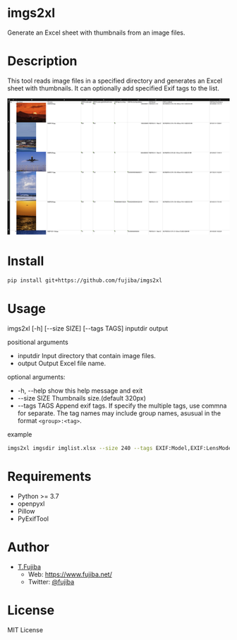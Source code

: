 # imgs2xl
Generate an Excel sheet with thumbnails from an image files.

# Description

This tool reads image files in a specified directory and generates an Excel sheet with thumbnails. It can optionally add specified Exif tags to the list.

![Image of output excel sheet image.](outputsample.png)

# Install

```bash
pip install git+https://github.com/fujiba/imgs2xl
```

# Usage

imgs2xl [-h] [--size SIZE] [--tags TAGS] inputdir output

positional arguments

- inputdir     Input directory that contain image files.
- output       Output Excel file name.

optional arguments:

- -h, --help   show this help message and exit
- --size SIZE  Thumbnails size.(default 320px)
- --tags TAGS  Append exif tags. If specify the multiple tags, use commna for separate. The tag names may include group names, asusual in the format `<group>:<tag>`.

example

```bash
imgs2xl imgsdir imglist.xlsx --size 240 --tags EXIF:Model,EXIF:LensModel,EXIF:DateTimeOriginal
```

# Requirements

- Python >= 3.7
- openpyxl
- Pillow
- PyExifTool

# Author

- [T.Fujiba]("https://github.com/fujiba/")
  - Web: https://www.fujiba.net/
  - Twitter: [@fujiba](https://twitter.com/fujiba)

# License

MIT License